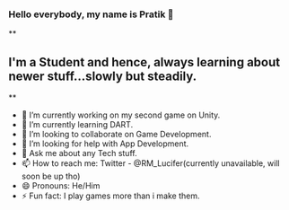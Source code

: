 ### Hello everybody, my name is Pratik 👋

**

## I'm a Student and hence, always learning about newer stuff...slowly but steadily.

**

- 🔭 I’m currently working on my second game on Unity.
- 🌱 I’m currently learning DART.
- 👯 I’m looking to collaborate on Game Development.
- 🤔 I’m looking for help with App Development.
- 💬 Ask me about any Tech stuff.
- 📫 How to reach me: Twitter - @RM_Lucifer(currently unavailable, will soon be up tho)
- 😄 Pronouns: He/Him
- ⚡ Fun fact: I play games more than i make them.
